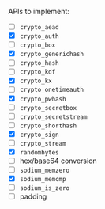 APIs to implement:
* [ ] `crypto_aead`
* [x] `crypto_auth`
* [ ] `crypto_box`
* [x] `crypto_generichash`
* [ ] `crypto_hash`
* [ ] `crypto_kdf`
* [x] `crypto_kx`
* [ ] `crypto_onetimeauth`
* [x] `crypto_pwhash`
* [ ] `crypto_secretbox`
* [ ] `crypto_secretstream`
* [ ] `crypto_shorthash`
* [x] `crypto_sign`
* [ ] `crypto_stream`
* [x] `randombytes`
* [ ] hex/base64 conversion
* [ ] `sodium_memzero`
* [x] `sodium_memcmp`
* [ ] `sodium_is_zero`
* [ ] padding
